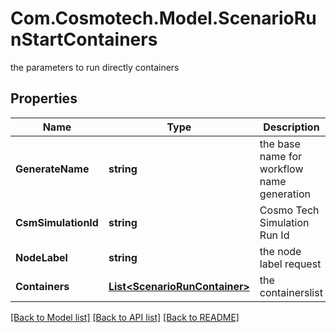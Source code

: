 # Com.Cosmotech.Model.ScenarioRunStartContainers
the parameters to run directly containers

## Properties

Name | Type | Description | Notes
------------ | ------------- | ------------- | -------------
**GenerateName** | **string** | the base name for workflow name generation | [optional] 
**CsmSimulationId** | **string** | Cosmo Tech Simulation Run Id | 
**NodeLabel** | **string** | the node label request | [optional] 
**Containers** | [**List&lt;ScenarioRunContainer&gt;**](ScenarioRunContainer.md) | the containerslist | 

[[Back to Model list]](../README.md#documentation-for-models) [[Back to API list]](../README.md#documentation-for-api-endpoints) [[Back to README]](../README.md)


